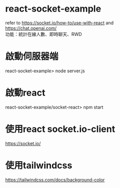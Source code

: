 # react-socket-example
refer to https://socket.io/how-to/use-with-react and https://chat.openai.com/ \
功能：統計在線人數、即時聊天、RWD

# 啟動伺服器端
react-socket-example> node server.js

# 啟動react
react-socket-example/socket-react> npm start

# 使用react socket.io-client
https://socket.io/

# 使用tailwindcss
https://tailwindcss.com/docs/background-color
